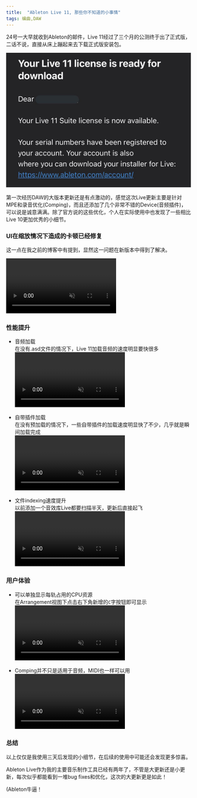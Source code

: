 ```yaml
---
title:  "Ableton Live 11, 那些你不知道的小事情"
tags: 编曲,DAW
---
```


24号一大早就收到Ableton的邮件，Live 11经过了三个月的公测终于出了正式版，二话不说，直接从床上蹦起来去下载正式版安装包。

![image-20210226104829699](/p_assets/202102/image-20210226104829699.png)

第一次经历DAW的大版本更新还是有点激动的，感觉这次Live更新主要是针对MPE和录音优化(Comping)，而且还添加了几个非常不错的Device(音频插件)，可以说是诚意满满。除了官方说的这些优化，个人在实际使用中也发现了一些相比Live 10更加优秀的小细节。  

### UI在缩放情况下造成的卡顿已经修复

这一点在我之前的博客中有提到，显然这一问题在新版本中得到了解决。

<video src="/p_assets/202102/1.mp4" muted autoplay loop playsinline controls></video>

### 性能提升

- 音频加载  
  在没有.asd文件的情况下，Live 11加载音频的速度明显要快很多  
  <video src="/p_assets/202102/2.mp4" muted autoplay loop playsinline controls></video>

- 自带插件加载  
  在没有预加载的情况下，一些自带插件的加载速度明显快了不少，几乎就是瞬间加载完成  
  <video src="/p_assets/202102/3.mp4" muted autoplay loop playsinline controls></video>

- 文件indexing速度提升  
  以前添加一个音效库Live都要扫描半天，更新后直接起飞  
  <video src="/p_assets/202102/4.mp4" muted autoplay loop playsinline controls></video>

### 用户体验

- 可以单独显示每轨占用的CPU资源  
  在Arrangement视图下点击右下角新增的`C`字按钮即可显示  
  <video src="/p_assets/202102/5.mp4" muted autoplay loop playsinline controls></video>

- Comping并不只是适用于音频，MIDI也一样可以用  
  <video src="/p_assets/202102/6.mp4" muted autoplay loop playsinline controls></video>


### 总结
以上仅仅是我使用三天后发现的小细节，在后续的使用中可能还会发现更多惊喜。  

Ableton Live作为我的主要音乐制作工具已经有两年了，不管是大更新还是小更新，每次似乎都能看到一堆bug fixes和优化，这次的大更新更是如此！

(Ableton牛逼！